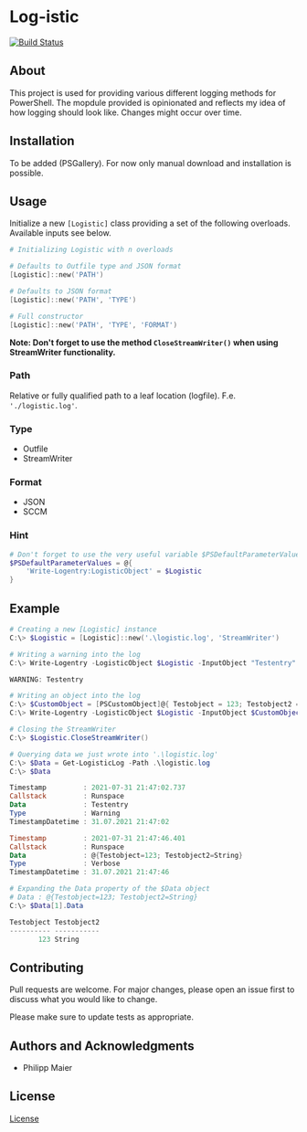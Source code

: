 # Log-istic

[![Build Status](https://dev.azure.com/philmph/Log-istic/_apis/build/status/logistic-ci?branchName=main)](https://dev.azure.com/philmph/Log-istic/_build/latest?definitionId=10&branchName=main)

## About

This project is used for providing various different logging methods for PowerShell. The mopdule provided is opinionated and reflects my idea of how logging should look like. Changes might occur over time.

## Installation

To be added (PSGallery). For now only manual download and installation is possible.

## Usage

Initialize a new `[Logistic]` class providing a set of the following overloads. Available inputs see below.

```powershell
# Initializing Logistic with n overloads

# Defaults to Outfile type and JSON format
[Logistic]::new('PATH')

# Defaults to JSON format
[Logistic]::new('PATH', 'TYPE')

# Full constructor
[Logistic]::new('PATH', 'TYPE', 'FORMAT')
```

**Note: Don't forget to use the method `CloseStreamWriter()` when using StreamWriter functionality.**

### Path

Relative or fully qualified path to a leaf location (logfile). F.e. `'./logistic.log'`.

### Type

- Outfile
- StreamWriter

### Format

- JSON
- SCCM

### Hint

```powershell
# Don't forget to use the very useful variable $PSDefaultParameterValues when used in a script
$PSDefaultParameterValues = @{
    'Write-Logentry:LogisticObject' = $Logistic
}
```

## Example

```powershell
# Creating a new [Logistic] instance
C:\> $Logistic = [Logistic]::new('.\logistic.log', 'StreamWriter')

# Writing a warning into the log
C:\> Write-Logentry -LogisticObject $Logistic -InputObject "Testentry" -Type Warning

WARNING: Testentry

# Writing an object into the log
C:\> $CustomObject = [PSCustomObject]@{ Testobject = 123; Testobject2 = "String" }
C:\> Write-Logentry -LogisticObject $Logistic -InputObject $CustomObject

# Closing the StreamWriter
C:\> $Logistic.CloseStreamWriter()

# Querying data we just wrote into '.\logistic.log'
C:\> $Data = Get-LogisticLog -Path .\logistic.log
C:\> $Data

Timestamp         : 2021-07-31 21:47:02.737
Callstack         : Runspace
Data              : Testentry
Type              : Warning
TimestampDatetime : 31.07.2021 21:47:02

Timestamp         : 2021-07-31 21:47:46.401
Callstack         : Runspace
Data              : @{Testobject=123; Testobject2=String}
Type              : Verbose
TimestampDatetime : 31.07.2021 21:47:46

# Expanding the Data property of the $Data object
# Data : @{Testobject=123; Testobject2=String}
C:\> $Data[1].Data

Testobject Testobject2
---------- -----------
       123 String
```

## Contributing

Pull requests are welcome. For major changes, please open an issue first to discuss what you would like to change.

Please make sure to update tests as appropriate.

## Authors and Acknowledgments

- Philipp Maier

## License

[License](LICENSE)
